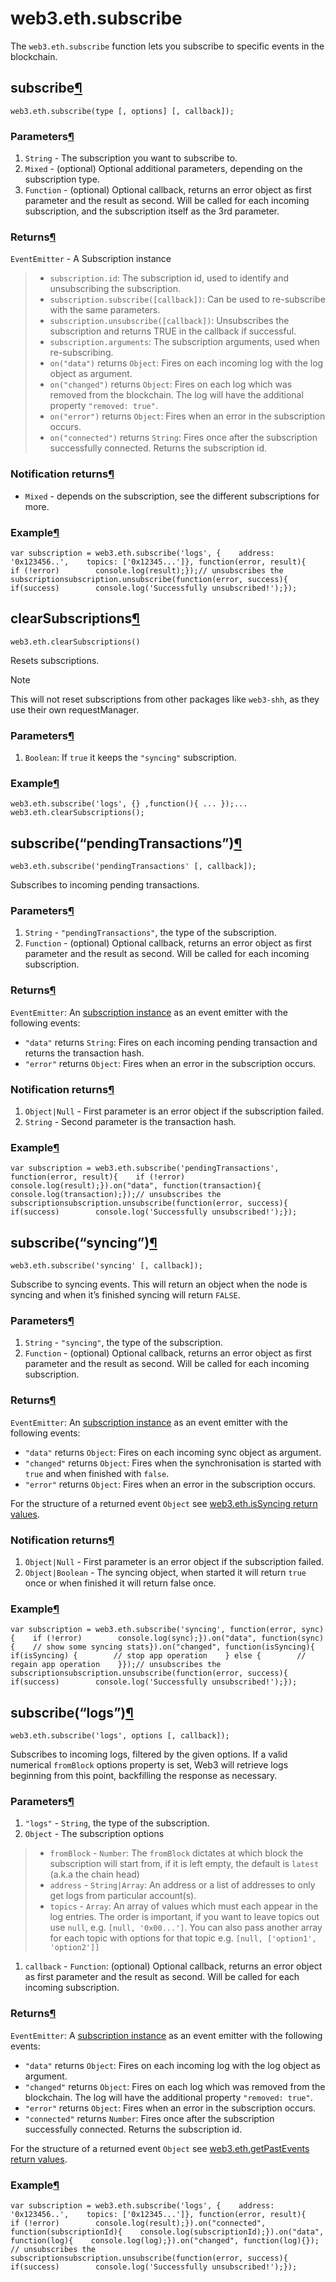 # web3.eth.subscribe

The `web3.eth.subscribe` function lets you subscribe to specific events in the blockchain.

## subscribe[¶](web3.eth.subscribe.md#subscribe)​ <a id="subscribe"></a>

```text
web3.eth.subscribe(type [, options] [, callback]);
```

### Parameters[¶](web3.eth.subscribe.md#parameters)​ <a id="parameters"></a>

1. `String` - The subscription you want to subscribe to.
2. `Mixed` - \(optional\) Optional additional parameters, depending on the subscription type.
3. `Function` - \(optional\) Optional callback, returns an error object as first parameter and the result as second. Will be called for each incoming subscription, and the subscription itself as the 3rd parameter.

### Returns[¶](web3.eth.subscribe.md#returns)​ <a id="returns"></a>

`EventEmitter` - A Subscription instance

> * `subscription.id`: The subscription id, used to identify and unsubscribing the subscription.
> * `subscription.subscribe([callback])`: Can be used to re-subscribe with the same parameters.
> * `subscription.unsubscribe([callback])`: Unsubscribes the subscription and returns TRUE in the callback if successful.
> * `subscription.arguments`: The subscription arguments, used when re-subscribing.
> * `on("data")` returns `Object`: Fires on each incoming log with the log object as argument.
> * `on("changed")` returns `Object`: Fires on each log which was removed from the blockchain. The log will have the additional property `"removed: true"`.
> * `on("error")` returns `Object`: Fires when an error in the subscription occurs.
> * `on("connected")` returns `String`: Fires once after the subscription successfully connected. Returns the subscription id.

### Notification returns[¶](web3.eth.subscribe.md#notification-returns)​ <a id="notification-returns"></a>

* `Mixed` - depends on the subscription, see the different subscriptions for more.

### Example[¶](web3.eth.subscribe.md#example)​ <a id="example"></a>

```text
var subscription = web3.eth.subscribe('logs', {    address: '0x123456..',    topics: ['0x12345...']}, function(error, result){    if (!error)        console.log(result);});​// unsubscribes the subscriptionsubscription.unsubscribe(function(error, success){    if(success)        console.log('Successfully unsubscribed!');});
```

## clearSubscriptions[¶](web3.eth.subscribe.md#clearsubscriptions)​ <a id="clearsubscriptions"></a>

```text
web3.eth.clearSubscriptions()
```

Resets subscriptions.

Note

This will not reset subscriptions from other packages like `web3-shh`, as they use their own requestManager.

### Parameters[¶](web3.eth.subscribe.md#id1)​ <a id="parameters-1"></a>

1. `Boolean`: If `true` it keeps the `"syncing"` subscription.

### Example[¶](web3.eth.subscribe.md#id3)​ <a id="example-1"></a>

```text
web3.eth.subscribe('logs', {} ,function(){ ... });​...​web3.eth.clearSubscriptions();
```

## subscribe\(“pendingTransactions”\)[¶](web3.eth.subscribe.md#subscribe-pendingtransactions)​ <a id="subscribe-pendingtransactions"></a>

```text
web3.eth.subscribe('pendingTransactions' [, callback]);
```

Subscribes to incoming pending transactions.

### Parameters[¶](web3.eth.subscribe.md#id4)​ <a id="parameters-2"></a>

1. `String` - `"pendingTransactions"`, the type of the subscription.
2. `Function` - \(optional\) Optional callback, returns an error object as first parameter and the result as second. Will be called for each incoming subscription.

### Returns[¶](web3.eth.subscribe.md#id5)​ <a id="returns-1"></a>

`EventEmitter`: An [subscription instance](web3.eth.subscribe.md#eth-subscription-return) as an event emitter with the following events:

* `"data"` returns `String`: Fires on each incoming pending transaction and returns the transaction hash.
* `"error"` returns `Object`: Fires when an error in the subscription occurs.

### Notification returns[¶](web3.eth.subscribe.md#id6)​ <a id="notification-returns-1"></a>

1. `Object|Null` - First parameter is an error object if the subscription failed.
2. `String` - Second parameter is the transaction hash.

### Example[¶](web3.eth.subscribe.md#id7)​ <a id="example-2"></a>

```text
var subscription = web3.eth.subscribe('pendingTransactions', function(error, result){    if (!error)        console.log(result);}).on("data", function(transaction){    console.log(transaction);});​// unsubscribes the subscriptionsubscription.unsubscribe(function(error, success){    if(success)        console.log('Successfully unsubscribed!');});
```

## subscribe\(“syncing”\)[¶](web3.eth.subscribe.md#subscribe-syncing)​ <a id="subscribe-syncing"></a>

```text
web3.eth.subscribe('syncing' [, callback]);
```

Subscribe to syncing events. This will return an object when the node is syncing and when it’s finished syncing will return `FALSE`.

### Parameters[¶](web3.eth.subscribe.md#id12)​ <a id="parameters-3"></a>

1. `String` - `"syncing"`, the type of the subscription.
2. `Function` - \(optional\) Optional callback, returns an error object as first parameter and the result as second. Will be called for each incoming subscription.

### Returns[¶](web3.eth.subscribe.md#id13)​ <a id="returns-2"></a>

`EventEmitter`: An [subscription instance](web3.eth.subscribe.md#eth-subscription-return) as an event emitter with the following events:

* `"data"` returns `Object`: Fires on each incoming sync object as argument.
* `"changed"` returns `Object`: Fires when the synchronisation is started with `true` and when finished with `false`.
* `"error"` returns `Object`: Fires when an error in the subscription occurs.

For the structure of a returned event `Object` see [web3.eth.isSyncing return values](web3.eth.md#eth-issyncing-return).

### Notification returns[¶](web3.eth.subscribe.md#id14)​ <a id="notification-returns-2"></a>

1. `Object|Null` - First parameter is an error object if the subscription failed.
2. `Object|Boolean` - The syncing object, when started it will return `true` once or when finished it will return false once.

### Example[¶](web3.eth.subscribe.md#id15)​ <a id="example-3"></a>

```text
var subscription = web3.eth.subscribe('syncing', function(error, sync){    if (!error)        console.log(sync);}).on("data", function(sync){    // show some syncing stats}).on("changed", function(isSyncing){    if(isSyncing) {        // stop app operation    } else {        // regain app operation    }});​// unsubscribes the subscriptionsubscription.unsubscribe(function(error, success){    if(success)        console.log('Successfully unsubscribed!');});
```

## subscribe\(“logs”\)[¶](web3.eth.subscribe.md#subscribe-logs)​ <a id="subscribe-logs"></a>

```text
web3.eth.subscribe('logs', options [, callback]);
```

Subscribes to incoming logs, filtered by the given options. If a valid numerical `fromBlock` options property is set, Web3 will retrieve logs beginning from this point, backfilling the response as necessary.

### Parameters[¶](web3.eth.subscribe.md#id16)​ <a id="parameters-4"></a>

1. `"logs"` - `String`, the type of the subscription.
2. `Object` - The subscription options

> * `fromBlock` - `Number`: The `fromBlock` dictates at which block the subscription will start from, if it is left empty, the default is `latest` \(a.k.a the chain head\)
> * `address` - `String|Array`: An address or a list of addresses to only get logs from particular account\(s\).
> * `topics` - `Array`: An array of values which must each appear in the log entries. The order is important, if you want to leave topics out use `null`, e.g. `[null, '0x00...']`. You can also pass another array for each topic with options for that topic e.g. `[null, ['option1', 'option2']]`

1. `callback` - `Function`: \(optional\) Optional callback, returns an error object as first parameter and the result as second. Will be called for each incoming subscription.

### Returns[¶](web3.eth.subscribe.md#id17)​ <a id="returns-3"></a>

`EventEmitter`: A [subscription instance](web3.eth.subscribe.md#eth-subscription-return) as an event emitter with the following events:

* `"data"` returns `Object`: Fires on each incoming log with the log object as argument.
* `"changed"` returns `Object`: Fires on each log which was removed from the blockchain. The log will have the additional property `"removed: true"`.
* `"error"` returns `Object`: Fires when an error in the subscription occurs.
* `"connected"` returns `Number`: Fires once after the subscription successfully connected. Returns the subscription id.

For the structure of a returned event `Object` see [web3.eth.getPastEvents return values](web3.eth.md#eth-getpastlogs-return).

### Example[¶](web3.eth.subscribe.md#id19)​ <a id="example-4"></a>

```text
var subscription = web3.eth.subscribe('logs', {    address: '0x123456..',    topics: ['0x12345...']}, function(error, result){    if (!error)        console.log(result);}).on("connected", function(subscriptionId){    console.log(subscriptionId);}).on("data", function(log){    console.log(log);}).on("changed", function(log){});​// unsubscribes the subscriptionsubscription.unsubscribe(function(error, success){    if(success)        console.log('Successfully unsubscribed!');});
```

